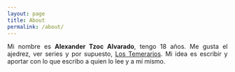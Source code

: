 ```yaml
---
layout: page
title: About
permalink: /about/
---
```

<p align="justify">
Mi nombre es <strong>Alexander Tzoc Alvarado</strong>, tengo 18 años. Me gusta el ajedrez, ver series y por supuesto, <a href="https://www.youtube.com/watch?v=eZIIyTZQEYs" target="_blank">Los Temerarios</a>.
Mi idea es escribir y aportar con lo que escribo a quien lo lee y a mí mismo. 
</p>
